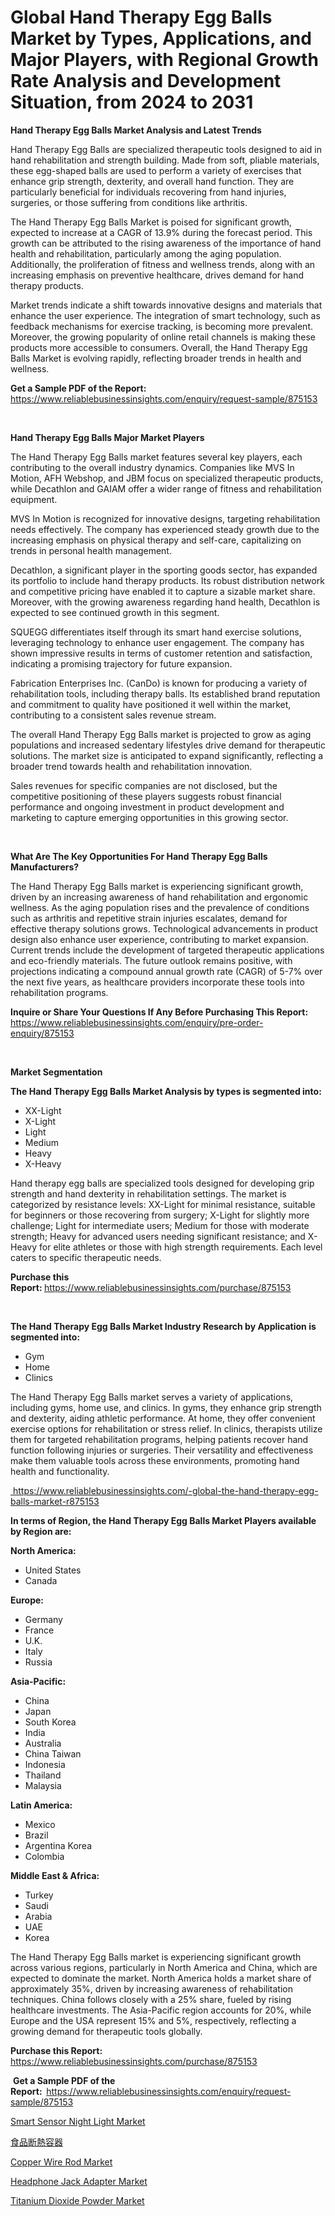 <p><h1>Global Hand Therapy Egg Balls Market by Types, Applications, and Major Players, with Regional Growth Rate Analysis and Development Situation, from 2024 to 2031</h1></p><p><strong>Hand Therapy Egg Balls Market Analysis and Latest Trends</strong></p>
<p><p>Hand Therapy Egg Balls are specialized therapeutic tools designed to aid in hand rehabilitation and strength building. Made from soft, pliable materials, these egg-shaped balls are used to perform a variety of exercises that enhance grip strength, dexterity, and overall hand function. They are particularly beneficial for individuals recovering from hand injuries, surgeries, or those suffering from conditions like arthritis.</p><p>The Hand Therapy Egg Balls Market is poised for significant growth, expected to increase at a CAGR of 13.9% during the forecast period. This growth can be attributed to the rising awareness of the importance of hand health and rehabilitation, particularly among the aging population. Additionally, the proliferation of fitness and wellness trends, along with an increasing emphasis on preventive healthcare, drives demand for hand therapy products. </p><p>Market trends indicate a shift towards innovative designs and materials that enhance the user experience. The integration of smart technology, such as feedback mechanisms for exercise tracking, is becoming more prevalent. Moreover, the growing popularity of online retail channels is making these products more accessible to consumers. Overall, the Hand Therapy Egg Balls Market is evolving rapidly, reflecting broader trends in health and wellness.</p></p>
<p><strong>Get a Sample PDF of the Report:&nbsp;</strong> <a href="https://www.reliablebusinessinsights.com/enquiry/request-sample/875153">https://www.reliablebusinessinsights.com/enquiry/request-sample/875153</a></p>
<p>&nbsp;</p>
<p><strong>Hand Therapy Egg Balls Major Market Players</strong></p>
<p><p>The Hand Therapy Egg Balls market features several key players, each contributing to the overall industry dynamics. Companies like MVS In Motion, AFH Webshop, and JBM focus on specialized therapeutic products, while Decathlon and GAIAM offer a wider range of fitness and rehabilitation equipment.</p><p>MVS In Motion is recognized for innovative designs, targeting rehabilitation needs effectively. The company has experienced steady growth due to the increasing emphasis on physical therapy and self-care, capitalizing on trends in personal health management.</p><p>Decathlon, a significant player in the sporting goods sector, has expanded its portfolio to include hand therapy products. Its robust distribution network and competitive pricing have enabled it to capture a sizable market share. Moreover, with the growing awareness regarding hand health, Decathlon is expected to see continued growth in this segment.</p><p>SQUEGG differentiates itself through its smart hand exercise solutions, leveraging technology to enhance user engagement. The company has shown impressive results in terms of customer retention and satisfaction, indicating a promising trajectory for future expansion.</p><p>Fabrication Enterprises Inc. (CanDo) is known for producing a variety of rehabilitation tools, including therapy balls. Its established brand reputation and commitment to quality have positioned it well within the market, contributing to a consistent sales revenue stream.</p><p>The overall Hand Therapy Egg Balls market is projected to grow as aging populations and increased sedentary lifestyles drive demand for therapeutic solutions. The market size is anticipated to expand significantly, reflecting a broader trend towards health and rehabilitation innovation.</p><p>Sales revenues for specific companies are not disclosed, but the competitive positioning of these players suggests robust financial performance and ongoing investment in product development and marketing to capture emerging opportunities in this growing sector.</p></p>
<p>&nbsp;</p>
<p><strong>What Are The Key Opportunities For Hand Therapy Egg Balls Manufacturers?</strong></p>
<p><p>The Hand Therapy Egg Balls market is experiencing significant growth, driven by an increasing awareness of hand rehabilitation and ergonomic wellness. As the aging population rises and the prevalence of conditions such as arthritis and repetitive strain injuries escalates, demand for effective therapy solutions grows. Technological advancements in product design also enhance user experience, contributing to market expansion. Current trends include the development of targeted therapeutic applications and eco-friendly materials. The future outlook remains positive, with projections indicating a compound annual growth rate (CAGR) of 5-7% over the next five years, as healthcare providers incorporate these tools into rehabilitation programs.</p></p>
<p><strong>Inquire or Share Your Questions If Any Before Purchasing This Report:</strong> <a href="https://www.reliablebusinessinsights.com/enquiry/pre-order-enquiry/875153">https://www.reliablebusinessinsights.com/enquiry/pre-order-enquiry/875153</a></p>
<p>&nbsp;</p>
<p><strong>Market Segmentation</strong></p>
<p><strong>The Hand Therapy Egg Balls Market Analysis by types is segmented into:</strong></p>
<p><ul><li>XX-Light</li><li>X-Light</li><li>Light</li><li>Medium</li><li>Heavy</li><li>X-Heavy</li></ul></p>
<p><p>Hand therapy egg balls are specialized tools designed for developing grip strength and hand dexterity in rehabilitation settings. The market is categorized by resistance levels: XX-Light for minimal resistance, suitable for beginners or those recovering from surgery; X-Light for slightly more challenge; Light for intermediate users; Medium for those with moderate strength; Heavy for advanced users needing significant resistance; and X-Heavy for elite athletes or those with high strength requirements. Each level caters to specific therapeutic needs.</p></p>
<p><strong>Purchase this Report:&nbsp;</strong><a href="https://www.reliablebusinessinsights.com/purchase/875153">https://www.reliablebusinessinsights.com/purchase/875153</a></p>
<p>&nbsp;</p>
<p><strong>The Hand Therapy Egg Balls Market Industry Research by Application is segmented into:</strong></p>
<p><ul><li>Gym</li><li>Home</li><li>Clinics</li></ul></p>
<p><p>The Hand Therapy Egg Balls market serves a variety of applications, including gyms, home use, and clinics. In gyms, they enhance grip strength and dexterity, aiding athletic performance. At home, they offer convenient exercise options for rehabilitation or stress relief. In clinics, therapists utilize them for targeted rehabilitation programs, helping patients recover hand function following injuries or surgeries. Their versatility and effectiveness make them valuable tools across these environments, promoting hand health and functionality.</p></p>
<p><a href="https://www.reliablebusinessinsights.com/-global-the-hand-therapy-egg-balls-market-r875153">&nbsp;https://www.reliablebusinessinsights.com/-global-the-hand-therapy-egg-balls-market-r875153</a></p>
<p><strong>In terms of Region, the Hand Therapy Egg Balls Market Players available by Region are:</strong></p>
<p>
    <p> <strong> North America: </strong>
        <ul>
            <li>United States</li>
            <li>Canada</li>
        </ul>
        </p> 
    <p> <strong> Europe: </strong>
        <ul>
            <li>Germany</li>
            <li>France</li>
            <li>U.K.</li>
            <li>Italy</li>
            <li>Russia</li>
        </ul>
        </p> 
    <p> <strong> Asia-Pacific: </strong>
        <ul>
            <li>China</li>
            <li>Japan</li>
            <li>South Korea</li>
            <li>India</li>
            <li>Australia</li>
            <li>China Taiwan</li>
            <li>Indonesia</li>
            <li>Thailand</li>
            <li>Malaysia</li>
        </ul>
        </p> 
    <p> <strong> Latin America: </strong>
        <ul>
            <li>Mexico</li>
            <li>Brazil</li>
            <li>Argentina Korea</li>
            <li>Colombia</li>
        </ul>
        </p> 
    <p> <strong> Middle East & Africa: </strong>
        <ul>
            <li>Turkey</li>
            <li>Saudi</li>
            <li>Arabia</li>
            <li>UAE</li>
            <li>Korea</li>
        </ul>
    </p>
    </p>
<p><p>The Hand Therapy Egg Balls market is experiencing significant growth across various regions, particularly in North America and China, which are expected to dominate the market. North America holds a market share of approximately 35%, driven by increasing awareness of rehabilitation techniques. China follows closely with a 25% share, fueled by rising healthcare investments. The Asia-Pacific region accounts for 20%, while Europe and the USA represent 15% and 5%, respectively, reflecting a growing demand for therapeutic tools globally.</p></p>
<p><strong>Purchase this Report: </strong><a href="https://www.reliablebusinessinsights.com/purchase/875153">https://www.reliablebusinessinsights.com/purchase/875153</a></p>
<p>&nbsp;<strong>Get a Sample PDF of the Report:&nbsp;&nbsp;</strong><a href="https://www.reliablebusinessinsights.com/enquiry/request-sample/875153">https://www.reliablebusinessinsights.com/enquiry/request-sample/875153</a></p>
<p><strong></strong></p>
<p><p><a href="https://www.linkedin.com/pulse/smart-sensor-night-light-market-global-insights-sales-trends-ehuve?trackingId=VsFDv9CdSuWNmj8NzWau5A%3D%3D">Smart Sensor Night Light Market</a></p><p><a href="https://medium.com/@uyjtuy6/%E9%A3%9F%E7%89%A9%E6%96%AD%E7%86%B1%E5%AE%B9%E5%99%A8%E5%B8%82%E5%A0%B4-%E3%82%B0%E3%83%AD%E3%83%BC%E3%83%90%E3%83%AB%E5%B8%82%E5%A0%B4%E3%81%AE%E6%B4%9E%E5%AF%9F%E3%81%A8%E5%9C%B0%E5%9F%9F%E5%88%86%E6%9E%90-2024%E5%B9%B4-2031%E5%B9%B4-e3ecd30b2045">食品断熱容器</a></p><p><a href="https://issuu.com/reportprime-2/docs/copper-wire-rod-market-size-2030.pp_935c4f3b203724">Copper Wire Rod Market</a></p><p><a href="https://www.linkedin.com/pulse/headphone-jack-adapter-market-global-regional-analysis-focus-mheue?trackingId=nWDEdOUKQCumoJh9972MDw%3D%3D">Headphone Jack Adapter Market</a></p><p><a href="https://issuu.com/reportprime-2/docs/titanium-dioxide-powder-market-size_f99d51817e020b">Titanium Dioxide Powder Market</a></p></p>